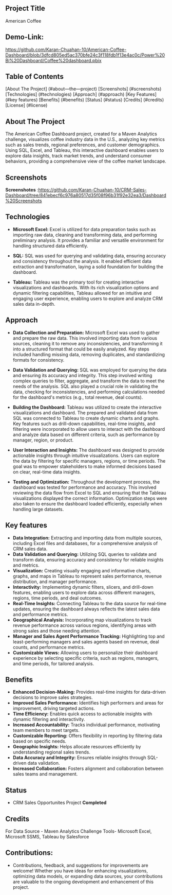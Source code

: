 ## Project Title
American Coffee

## Demo-Link:
https://github.com/Karan-Chuahan-10/American-Coffee-Dashboard/blob/3dfcd805ed5ac370bfe24c3f118fdb1f13e4ac0c/Power%20Bi%20Dashboard/Coffee%20dashboard.pbix

## Table of Contents
[About The Project] (#about—the—project)
[Screenshots] (#screenshots)
[Technologies] (#technologies)
[Approach] (#approach)
[Key Features] (#key features)
[Benefits] (#benefits)
[Status] (#status)
[Credits] (#credits)
[License] (#license)

## About The Project
The American Coffee Dashboard project, created for a Maven Analytics challenge, visualizes coffee industry data in the U.S., analyzing key metrics such as sales trends, regional preferences, and customer demographics. Using SQL, Excel, and Tableau, this interactive dashboard enables users to explore data insights, track market trends, and understand consumer behaviors, providing a comprehensive view of the coffee market landscape.

## Screenshots
**Screenshotes** :https://github.com/Karan-Chuahan-10/CRM-Sales-Dashboard/tree/841ebecf6c976a80517d35f08f96b31f92e32ea3/Dashboard%20Screenshots

## Technologies
- **Microsoft Excel:** Excel is utilized for data preparation tasks such as importing raw data, cleaning and transforming data, and performing preliminary analysis. It provides a familiar and versatile environment for handling structured data efficiently.

- **SQL:**  SQL was used for querying and validating data, ensuring accuracy and consistency throughout the analysis. It enabled efficient data extraction and transformation, laying a solid foundation for building the dashboard.
  
- **Tableau:** Tableau was the primary tool for creating interactive visualizations and dashboards. With its rich visualization options and dynamic filtering capabilities, Tableau allowed for an intuitive and engaging user experience, enabling users to explore and analyze CRM sales data in-depth.

## Approach 
- **Data Collection and Preparation:** Microsoft Excel was used to gather and prepare the raw data. This involved importing data from various sources, cleaning it to remove any inconsistencies, and transforming it into a structured format that could be easily analyzed.
Key steps included handling missing data, removing duplicates, and standardizing formats for consistency.

- **Data Validation and Querying:** SQL was employed for querying the data and ensuring its accuracy and integrity. This step involved writing complex queries to filter, aggregate, and transform the data to meet the needs of the analysis.
SQL also played a crucial role in validating the data, checking for inconsistencies, and performing calculations needed for the dashboard's metrics (e.g., total revenue, deal counts).

- **Building the Dashboard:** Tableau was utilized to create the interactive visualizations and dashboard. The prepared and validated data from SQL was connected to Tableau to create dynamic charts and graphs.
Key features such as drill-down capabilities, real-time insights, and filtering were incorporated to allow users to interact with the dashboard and analyze data based on different criteria, such as performance by manager, region, or product.

- **User Interaction and Insights:** The dashboard was designed to provide actionable insights through intuitive visualizations. Users can explore the data by filtering for specific managers, regions, or time periods.
The goal was to empower stakeholders to make informed decisions based on clear, real-time data insights.

- **Testing and Optimization:** Throughout the development process, the dashboard was tested for performance and accuracy. This involved reviewing the data flow from Excel to SQL and ensuring that the Tableau visualizations displayed the correct information.
Optimization steps were also taken to ensure the dashboard loaded efficiently, especially when handling large datasets.

## Key features
- **Data Integration:** Extracting and importing data from multiple sources, including Excel files and databases, for a comprehensive analysis of CRM sales data.
- **Data Validation and Querying:** Utilizing SQL queries to validate and transform data, ensuring accuracy and consistency for reliable insights and metrics.
- **Visualization:** Creating visually engaging and informative charts, graphs, and maps in Tableau to represent sales performance, revenue distribution, and manager performance.
- **Interactivity:** Implementing dynamic filters, slicers, and drill-down features, enabling users to explore data across different managers, regions, time periods, and deal outcomes.
- **Real-Time Insights:** Connecting Tableau to the data source for real-time updates, ensuring the dashboard always reflects the latest sales data and performance metrics.
- **Geographical Analysis:** Incorporating map visualizations to track revenue performance across various regions, identifying areas with strong sales and those needing attention.
- **Manager and Sales Agent Performance Tracking:** Highlighting top and least-performing managers and sales agents based on revenue, deal counts, and performance metrics.
- **Customizable Views:** Allowing users to personalize their dashboard experience by selecting specific criteria, such as regions, managers, and time periods, for tailored analysis.

## Benefits 
- **Enhanced Decision-Making:** Provides real-time insights for data-driven decisions to improve sales strategies.
- **Improved Sales Performance:** Identifies high performers and areas for improvement, driving targeted actions.
- **Time Efficiency:** Enables quick access to actionable insights with dynamic filtering and interactivity.
- **Increased Accountability:** Tracks individual performance, motivating team members to meet targets.
- **Customizable Reporting:** Offers flexibility in reporting by filtering data based on specific needs.
- **Geographic Insights:** Helps allocate resources efficiently by understanding regional sales trends.
- **Data Accuracy and Integrity:** Ensures reliable insights through SQL-driven data validation.
- **Increased Collaboration:** Fosters alignment and collaboration between sales teams and management.

## Status 
- CRM Sales Opportunites Project **Completed**

## Credits 
For Data Source - Maven Analytics Challenge
Tools- Microsoft Excel, Microsoft SSMS, Tableau by Salesforce 


## Contributions:
- Contributions, feedback, and suggestions for improvements are welcome! Whether you have ideas for enhancing visualizations, optimizing data models, or expanding data sources, your contributions are valuable to the ongoing development and enhancement of this project.
